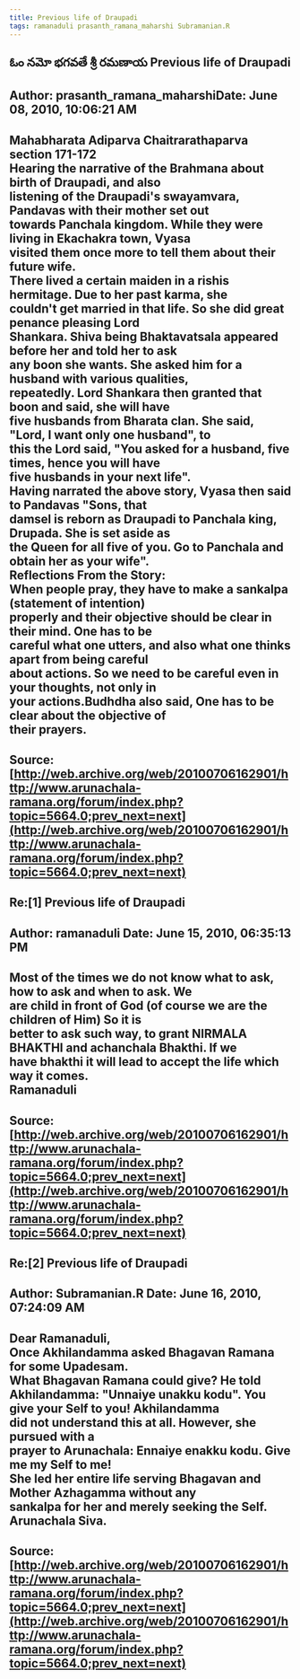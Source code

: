 ```yaml
--- 
title: Previous life of Draupadi   
tags: ramanaduli prasanth_ramana_maharshi Subramanian.R  
---  
```

## ఓం నమో భగవతే శ్రీ రమణాయ Previous life of Draupadi  
Author: prasanth_ramana_maharshiDate: June 08, 2010, 10:06:21 AM  
---  
**Mahabharata Adiparva Chaitrarathaparva section 171-172**   
Hearing the narrative of the Brahmana about birth of Draupadi, and also  
listening of the Draupadi's swayamvara, Pandavas with their mother set out  
towards Panchala kingdom. While they were living in Ekachakra town, Vyasa  
visited them once more to tell them about their future wife.   
There lived a certain maiden in a rishis hermitage. Due to her past karma, she  
couldn't get married in that life. So she did great penance pleasing Lord  
Shankara. Shiva being Bhaktavatsala appeared before her and told her to ask  
any boon she wants. She asked him for a husband with various qualities,  
repeatedly. **Lord Shankara then granted that boon and said, she will have  
five husbands from Bharata clan. She said, "Lord, I want only one husband", to  
this the Lord said, "You asked for a husband, five times, hence you will have  
five husbands in your next life".**   
Having narrated the above story, Vyasa then said to Pandavas "Sons, that  
damsel is reborn as Draupadi to Panchala king, Drupada. She is set aside as  
the Queen for all five of you. Go to Panchala and obtain her as your wife".   
 **Reflections From the Story:**   
 **When people pray, they have to make a sankalpa (statement of intention)  
properly and their objective should be clear in their mind.** One has to be  
careful what one utters, and also what one thinks apart from being careful  
about actions. **So we need to be careful even in your thoughts, not only in  
your actions.Budhdha also said, One has to be clear about the objective of  
their prayers.**
 ---  
Source:[http://web.archive.org/web/20100706162901/http://www.arunachala-ramana.org/forum/index.php?topic=5664.0;prev_next=next](http://web.archive.org/web/20100706162901/http://www.arunachala-ramana.org/forum/index.php?topic=5664.0;prev_next=next)   
---  

## Re:[1] Previous life of Draupadi  
Author: ramanaduli          Date: June 15, 2010, 06:35:13 PM  
---  
Most of the times we do not know what to ask, how to ask and when to ask. We  
are child in front of God (of course we are the children of Him) So it is  
better to ask such way, to grant NIRMALA BHAKTHI and achanchala Bhakthi. If we  
have bhakthi it will lead to accept the life which way it comes.   
Ramanaduli
 ---  
Source:[http://web.archive.org/web/20100706162901/http://www.arunachala-ramana.org/forum/index.php?topic=5664.0;prev_next=next](http://web.archive.org/web/20100706162901/http://www.arunachala-ramana.org/forum/index.php?topic=5664.0;prev_next=next)   
---  

## Re:[2] Previous life of Draupadi  
Author: Subramanian.R       Date: June 16, 2010, 07:24:09 AM  
---  
Dear Ramanaduli,   
Once Akhilandamma asked Bhagavan Ramana for some Upadesam.   
What Bhagavan Ramana could give? He told Akhilandamma: "Unnaiye unakku kodu". You give your Self to you! Akhilandamma   
did not understand this at all. However, she pursued with a   
prayer to Arunachala: Ennaiye enakku kodu. Give me my Self to me!   
She led her entire life serving Bhagavan and Mother Azhagamma without any  
sankalpa for her and merely seeking the Self.   
Arunachala Siva.
 ---  
Source:[http://web.archive.org/web/20100706162901/http://www.arunachala-ramana.org/forum/index.php?topic=5664.0;prev_next=next](http://web.archive.org/web/20100706162901/http://www.arunachala-ramana.org/forum/index.php?topic=5664.0;prev_next=next)   
---  

